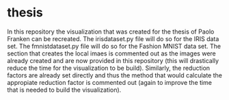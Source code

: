 # thesis
In this repository the visualization that was created for the thesis of Paolo Franken can be recreated. The irisdataset.py file will do so for the IRIS data set. The fmnistdataset.py file will do so for the Fashion MNIST data set. The section that creates the local imaes is commented out as the images were already created and are now provided in this repository (this will drastically reduce the time for the visualization to be build). Similarly, the reduction factors are already set directly and thus the method that would calculate the appropiate reduction factor is commented out (again to improve the time that is needed to build the visualization).
